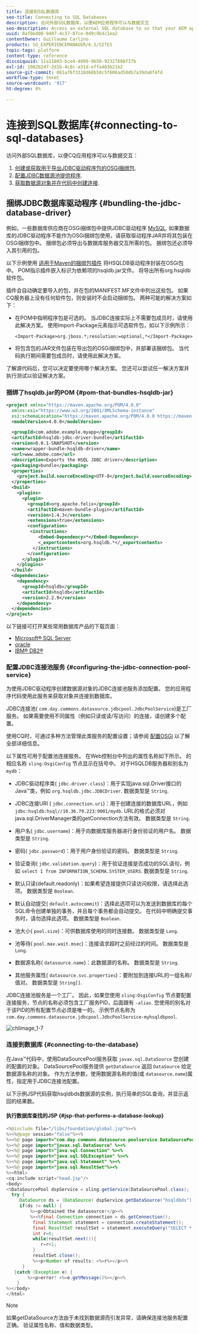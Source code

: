 ```yaml
---
title: 连接到SQL数据库
seo-title: Connecting to SQL Databases
description: 访问外部SQL数据库，以便AEM应用程序可以与数据交互
seo-description: Access an external SQL database to so that your AEM applications can interact with the data
uuid: 0af0ed08-9487-4c37-87ce-049c9b4c1ea2
contentOwner: Guillaume Carlino
products: SG_EXPERIENCEMANAGER/6.5/SITES
topic-tags: platform
content-type: reference
discoiquuid: 11a11803-bce4-4099-9b50-92327608f37b
exl-id: 1082b2d7-2d1b-4c8c-a31d-effa403b21b2
source-git-commit: 061af6f3318d68b50c5f606ad50db7a39da0f4fd
workflow-type: tm+mt
source-wordcount: '917'
ht-degree: 0%

---
```


# 连接到SQL数据库{#connecting-to-sql-databases}

访问外部SQL数据库，以便CQ应用程序可以与数据交互：

1. [创建或获取用于导出JDBC驱动程序包的OSGi捆绑包](#bundling-the-jdbc-database-driver).
1. [配置JDBC数据源池提供程序](#configuring-the-jdbc-connection-pool-service).
1. [获取数据源对象并在代码中创建连接](#connecting-to-the-database).

## 捆绑JDBC数据库驱动程序 {#bundling-the-jdbc-database-driver}

例如，一些数据库供应商在OSGi捆绑包中提供JDBC驱动程序 [MySQL](https://dev.mysql.com/downloads/connector/j/). 如果数据库的JDBC驱动程序不能作为OSGi捆绑包使用，请获取驱动程序JAR并将其包装在OSGi捆绑包中。 捆绑包必须导出与数据库服务器交互所需的包。 捆绑包还必须导入其引用的包。

以下示例使用 [适用于Maven的捆绑包插件](https://felix.apache.org/documentation/subprojects/apache-felix-maven-bundle-plugin-bnd.html) 将HSQLDB驱动程序封装在OSGi包中。 POM指示插件嵌入标识为依赖项的hsqldb.jar文件。 将导出所有org.hsqldb软件包。

插件会自动确定要导入的包，并在包的MANIFEST.MF文件中列出这些包。 如果CQ服务器上没有任何软件包，则安装时不会启动捆绑包。 两种可能的解决方案如下：

* 在POM中指明程序包是可选的。 当JDBC连接实际上不需要包成员时，请使用此解决方案。 使用Import-Package元素指示可选软件包，如以下示例所示：

  `<Import-Package>org.jboss.*;resolution:=optional,*</Import-Package>`
* 将包含包的JAR文件包装在导出包的OSGi捆绑包中，并部署该捆绑包。 当代码执行期间需要包成员时，请使用此解决方案。

了解源代码后，您可以决定要使用哪个解决方案。 您还可以尝试任一解决方案并执行测试以验证解决方案。

### 捆绑了hsqldb.jar的POM {#pom-that-bundles-hsqldb-jar}

```xml
<project xmlns="https://maven.apache.org/POM/4.0.0"
  xmlns:xsi="https://www.w3.org/2001/XMLSchema-instance"
  xsi:schemaLocation="https://maven.apache.org/POM/4.0.0 https://maven.apache.org/xsd/maven-4.0.0.xsd">
  <modelVersion>4.0.0</modelVersion>

  <groupId>com.adobe.example.myapp</groupId>
  <artifactId>hsqldb-jdbc-driver-bundle</artifactId>
  <version>0.0.1-SNAPSHOT</version>
  <name>wrapper-bundle-hsqldb-driver</name>
  <url>www.adobe.com</url>
  <description>Exports the HSQL JDBC driver</description>
  <packaging>bundle</packaging>
  <properties>
    <project.build.sourceEncoding>UTF-8</project.build.sourceEncoding>
  </properties>
  <build>
    <plugins>
      <plugin>
        <groupId>org.apache.felix</groupId>
        <artifactId>maven-bundle-plugin</artifactId>
        <version>1.4.3</version>
        <extensions>true</extensions>
        <configuration>
         <instructions>
            <Embed-Dependency>*</Embed-Dependency>
            <_exportcontents>org.hsqldb.*</_exportcontents>
          </instructions>
        </configuration>
      </plugin>
    </plugins>
  </build>
  <dependencies>
    <dependency>
      <groupId>hsqldb</groupId>
      <artifactId>hsqldb</artifactId>
      <version>2.2.9</version>
    </dependency>
  </dependencies>
</project>
```

以下链接可打开某些常用数据库产品的下载页面：

* [Microsoft® SQL Server](https://www.microsoft.com/en-us/sql-server/sql-server-downloads)
* [oracle](https://www.oracle.com/database/technologies/appdev/jdbc-downloads.html)
* [IBM® DB2®](https://www.ibm.com/support/pages/download-db2-fix-packs-version-db2-linux-unix-and-windows)

### 配置JDBC连接池服务 {#configuring-the-jdbc-connection-pool-service}

为使用JDBC驱动程序创建数据源对象的JDBC连接池服务添加配置。 您的应用程序代码使用此服务来获取对象并连接到数据库。

JDBC连接池( `com.day.commons.datasource.jdbcpool.JdbcPoolService`)是工厂服务。 如果需要使用不同属性（例如只读或读/写访问）的连接，请创建多个配置。

使用CQ时，可通过多种方法管理此类服务的配置设置；请参阅 [配置OSGi](/help/sites-deploying/configuring-osgi.md) 以了解全部详细信息。

以下属性可用于配置池连接服务。 在Web控制台中列出的属性名称如下所示。 的相应名称 `sling:OsgiConfig` 节点显示在括号中。 对于HSQLDB服务器和别名为 `mydb`：

* JDBC驱动程序类( `jdbc.driver.class`)：用于实现java.sql.Driver接口的Java™类，例如 `org.hsqldb.jdbc.JDBCDriver`. 数据类型是 `String`.

* JDBC连接URI ( `jdbc.connection.uri`)：用于创建连接的数据库URL，例如 `jdbc:hsqldb:hsql//10.36.79.223:9001/mydb`. URL的格式必须对java.sql.DriverManager类的getConnection方法有效。 数据类型是 `String`.

* 用户名( `jdbc.username`)：用于向数据库服务器进行身份验证的用户名。 数据类型是 `String`.

* 密码( `jdbc.password`)：用于用户身份验证的密码。 数据类型是 `String`.

* 验证查询( `jdbc.validation.query`)：用于验证连接是否成功的SQL语句，例如 `select 1 from INFORMATION_SCHEMA.SYSTEM_USERS`. 数据类型是 `String`.

* 默认只读(default.readonly)：如果希望连接提供只读访问权限，请选择此选项。 数据类型是 `Boolean`.
* 默认自动提交( `default.autocommit`)：选择此选项可以为发送到数据库的每个SQL命令创建单独的事务，并且每个事务都会自动提交。 在代码中明确提交事务时，请勿选择此选项。 数据类型是 `Boolean`.

* 池大小( `pool.size`)：可供数据库使用的同时连接数。 数据类型是 `Long`.

* 池等待( `pool.max.wait.msec`)：连接请求超时之前经过的时间。 数据类型是 `Long`.

* 数据源名称( `datasource.name`)：此数据源的名称。 数据类型是 `String`.

* 其他服务属性( `datasource.svc.properties`)：要附加到连接URL的一组名称/值对。 数据类型是 `String[]`.

JDBC连接池服务是一个工厂。 因此，如果您使用 `sling:OsgiConfig` 节点要配置连接服务，节点的名称必须包含工厂服务PID，后面跟有 *`-alias`*. 您使用的别名对于该PID的所有配置节点必须是唯一的。 示例节点名称为 `com.day.commons.datasource.jdbcpool.JdbcPoolService-myhsqldbpool`.

![chlimage_1-7](assets/chlimage_1-7a.png)

### 连接到数据库 {#connecting-to-the-database}

在Java™代码中，使用DataSourcePool服务获取 `javax.sql.DataSource` 您创建的配置的对象。 DataSourcePool服务提供 `getDataSource` 返回 `DataSource` 给定数据源名称的对象。 作为方法参数，使用数据源名称的值(或 `datasource.name`)属性，指定用于JDBC连接池配置。

以下示例JSP代码获取hsqldbds数据源的实例，执行简单的SQL查询，并显示返回的结果数。

#### 执行数据库查找的JSP {#jsp-that-performs-a-database-lookup}

```java
<%@include file="/libs/foundation/global.jsp"%><%
%><%@page session="false"%><%
%><%@ page import="com.day.commons.datasource.poolservice.DataSourcePool" %><%
%><%@ page import="javax.sql.DataSource" %><%
%><%@ page import="java.sql.Connection" %><%
%><%@ page import="java.sql.SQLException" %><%
%><%@ page import="java.sql.Statement" %><%
%><%@ page import="java.sql.ResultSet"%><%
%><html>
<cq:include script="head.jsp"/>
<body>
<%DataSourcePool dspService = sling.getService(DataSourcePool.class);
  try {
     DataSource ds = (DataSource) dspService.getDataSource("hsqldbds");
     if(ds != null) {
         %><p>Obtained the datasource!</p><%
         %><%final Connection connection = ds.getConnection();
          final Statement statement = connection.createStatement();
          final ResultSet resultSet = statement.executeQuery("SELECT * from INFORMATION_SCHEMA.SYSTEM_USERS");
          int r=0;
          while(resultSet.next()){
             r=r+1;
          }
          resultSet.close();
          %><p>Number of results: <%=r%></p><%
      }
   }catch (Exception e) {
        %><p>error! <%=e.getMessage()%></p><%
    }
%></body>
</html>
```

>[!NOTE]
>
>如果getDataSource方法由于未找到数据源而引发异常，请确保连接池服务配置正确。 验证属性名称、值和数据类型。
>

<!-- Link below redirects to the "Get started with AEM Sites - WKND tutorial"
>[!NOTE]
>
>To learn how to inject a DataSourcePool into an OSGi bundle, see [Injecting a DataSourcePool Service into an Adobe Experience Manager OSGi bundle](https://helpx.adobe.com/experience-manager/using/datasourcepool.html). -->
